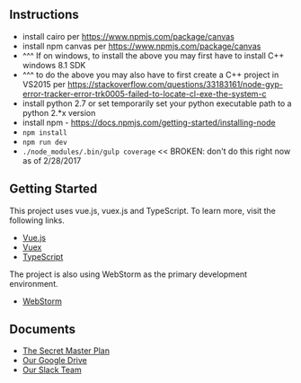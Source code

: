 ## Instructions

- install cairo per https://www.npmjs.com/package/canvas
- install npm canvas per https://www.npmjs.com/package/canvas
- ^^^ If on windows, to install the above you may first have to install C++ windows 8.1 SDK
- ^^^ to do the above you may also have to first create a C++ project in VS2015 per https://stackoverflow.com/questions/33183161/node-gyp-error-tracker-error-trk0005-failed-to-locate-cl-exe-the-system-c
- install python 2.7 or set temporarily set your python executable path to a python 2.*x version
- install npm - https://docs.npmjs.com/getting-started/installing-node
- `npm install`
- `npm run dev`
- `./node_modules/.bin/gulp coverage` << BROKEN: don't do this right now as of 2/28/2017

## Getting Started

This project uses vue.js, vuex.js and TypeScript. To learn more, visit the
following links.
- [Vue.js](https://vuejs.org/)
- [Vuex](https://vuex.vuejs.org/en/)
- [TypeScript](https://www.typescriptlang.org/)

The project is also using WebStorm as the primary development environment.
- [WebStorm](https://www.jetbrains.com/webstorm/)

## Documents
- [The Secret Master Plan](http://branches-app.com/theplan)
- [Our Google Drive](https://drive.google.com/drive/folders/0B2TCJxQ4w3a8aE9tVFg1YWJJb1E?usp=sharing)
- [Our Slack Team](https://branches-app.slack.com)
